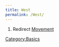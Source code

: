 ```yaml
---
title: West
permalink: /West/
---
```


1.  Redirect [Movement](Movement "wikilink")

[Category:Basics](Category:Basics "wikilink")